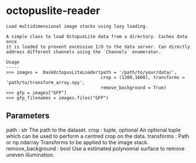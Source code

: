 # octopuslite-reader

```
Load multidimensional image stacks using lazy loading.

A simple class to load OctopusLite data from a directory. Caches data once
it is loaded to prevent excessive I/O to the data server. Can directly
address different channels using the `Channels` enumerator.

Usage
-----
>>> images =  DaskOctopusLiteLoader(path = '/path/to/your/data/',
                                    crop = (1200,1600), transforms = 'path/to/transform_array.npy',
                                    remove_background = True)
>>> gfp = images["GFP"]
>>> gfp_filenames = images.files("GFP")
```

Parameters
  ----------
  path : str
      The path to the dataset.
  crop : tuple, optional
      An optional tuple which can be used to perform a centred crop on the data.
  transforms : Path or np.ndarray
      Transforms to be applied to the image stack.
  remove_background : bool
      Use a estimated polynomial surface to remove uneven illumination.
